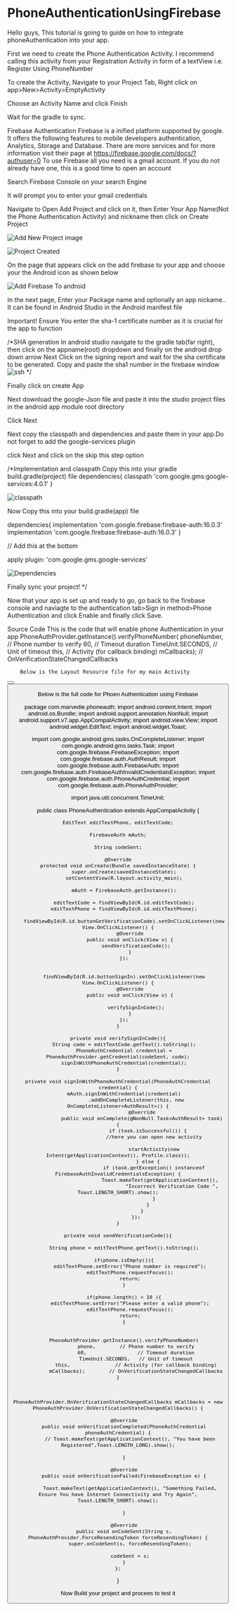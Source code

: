 # PhoneAuthenticationUsingFirebase
Hello guys, This tutorial is going to guide on how to integrate phoneAuthentication into your app.

First we need to create the Phone Authentication Activity. I recommend calling this activity from your Registration Activity in form of a textView i.e. Register Using PhoneNumber

To create the Activity, Navigate to your Project Tab, Right click on app>New>Activity>EmptyActivity

Choose an Activity Name and click Finish

Wait for the gradle to sync.
 
 
 Firebase Authentication
 Firebase is a inified platform supported by google. It offers the following features to mobile developers authentication, Analytics, Storage and Database. There are more services and for more information visit their page at https://firebase.google.com/docs/?authuser=0 
 To use Firebase all you need is a gmail account. If you do not already have one, this is a good time to open an account
 
 Search Firebase Console on your search Engine
 
 It will prompt you to enter your gmail credentials
 
 Navigate to Open Add Project and click on it, then Enter Your App Name(Not the Phone Authentication Activity) and nickname then click on Create Project
 
![Add New Project image](../master/myFolder/screenshot14.png) 

![Project Created](../master/myFolder/screenshot15.png) 

On the page that appears click on the add firebase to your app and choose your the Android icon as shown below

![Add Firebase To android](../master/myFolder/screenshot16.png)

In the next page, Enter your Package name and optionally an app nickame.. It can be found in Android Studio in the Android manifest file

Important! Ensure You enter the sha-1 certificate number as it is crucial for the app to function

/*SHA generation
In android studio navigate to the gradle tab(far right), then click on the appname(root) dropdown and finally on the android drop down arrow
Next Click on the signing report and wait for the sha certificate to be generated.
Copy and paste the sha1 number in the firebase window
 ![ssh](../master/myFolder/screenshot21.png)
*/

Finally click on create App

Next download the google-Json file and paste it into the studio project files in the android app module root directory

Click Next

Next copy the classpath and dependencies and paste them in your app.Do not forget to add the google-services plugin

click Next and click on the skip this step option 

/*Implementation and classpath
Copy this into your gradle build.gradle(project) file
 dependencies{
classpath 'com.google.gms:google-services:4.0.1'
}

![classpath](../master/myFolder/screenshot20.png)


Now Copy this into your build.gradle(app) file

dependencies{
 implementation 'com.google.firebase:firebase-auth:16.0.3'
  implementation 'com.google.firebase:firebase-auth:16.0.3'
 }

// Add this at the bottom 

apply plugin: 'com.google.gms.google-services'


![Dependencies](../master/myFolder/screenshot22.png)

Finally sync your project!
*/

Now that your app is set up and ready to go, go back to the firebase console and naviagte to the authentication tab>Sign in method>Phone Authentication and click Enable and finally click Save.


Source Code
This is the code that will enable phone Authentication in your app
PhoneAuthProvider.getInstance().verifyPhoneNumber(
        phoneNumber,        // Phone number to verify
        60,                 // Timeout duration
        TimeUnit.SECONDS,   // Unit of timeout
        this,               // Activity (for callback binding)
        mCallbacks);        // OnVerificationStateChangedCallbacks
        
        
        Below is the Layout Resource file for my main Activity
        
  <RelativeLayout xmlns:android="http://schemas.android.com/apk/res/android"
    xmlns:app="http://schemas.android.com/apk/res-auto"
    xmlns:tools="http://schemas.android.com/tools"
    android:layout_width="match_parent"
    android:layout_height="match_parent"
    android:orientation="vertical"
    tools:context=".MainActivity">


   <ImageView
        android:id="@+id/imageView"
        android:layout_width="wrap_content"
        android:layout_height="wrap_content"
        android:layout_alignParentTop="true"
        android:layout_centerHorizontal="true"
        android:layout_marginTop="16dp"
        android:background="@drawable/ic_launcher_background" />

   <LinearLayout
        android:id="@+id/linearLayout"
        android:layout_width="match_parent"
        android:layout_height="wrap_content"
        android:layout_below="@id/imageView"
        android:orientation="vertical"
        android:padding="15dp">
      <EditText
            android:id="@+id/editTextPhone"
            android:layout_width="match_parent"
            android:layout_height="wrap_content"
            android:digits="0123456789"
            android:ems="10"
            android:hint="Enter phone"
            android:inputType="phone" />
    <Button
            android:id="@+id/buttonGetVerificationCode"
            android:layout_width="match_parent"
            android:layout_height="wrap_content"
            android:text="Get Verification Code"
            android:textAllCaps="false" />
     <EditText
            android:id="@+id/editTextCode"
            android:layout_width="match_parent"
            android:layout_height="wrap_content"
            android:digits="0123456789"
            android:hint="Enter code received"
            android:inputType="number" />
      <Button
            android:id="@+id/buttonSignIn"
            android:layout_width="match_parent"
            android:layout_height="wrap_content"
            android:text="Sign In" />
    </LinearLayout>

</RelativeLayout>

Below is the full code for Phoen Authentication using Firebase



package com.marvedie.phoneauth;
import android.content.Intent;
import android.os.Bundle;
import android.support.annotation.NonNull;
import android.support.v7.app.AppCompatActivity;
import android.view.View;
import android.widget.EditText;
import android.widget.Toast;

import com.google.android.gms.tasks.OnCompleteListener;
import com.google.android.gms.tasks.Task;
import com.google.firebase.FirebaseException;
import com.google.firebase.auth.AuthResult;
import com.google.firebase.auth.FirebaseAuth;
import com.google.firebase.auth.FirebaseAuthInvalidCredentialsException;
import com.google.firebase.auth.PhoneAuthCredential;
import com.google.firebase.auth.PhoneAuthProvider;

import java.util.concurrent.TimeUnit;

public class PhoneAuthentication extends AppCompatActivity  {

    EditText editTextPhone, editTextCode;

    FirebaseAuth mAuth;

    String codeSent;

    @Override
    protected void onCreate(Bundle savedInstanceState) {
        super.onCreate(savedInstanceState);
        setContentView(R.layout.activity_main);

        mAuth = FirebaseAuth.getInstance();

        editTextCode = findViewById(R.id.editTextCode);
        editTextPhone = findViewById(R.id.editTextPhone);

        findViewById(R.id.buttonGetVerificationCode).setOnClickListener(new View.OnClickListener() {
            @Override
            public void onClick(View v) {
                sendVerificationCode();
            }
        });


        findViewById(R.id.buttonSignIn).setOnClickListener(new View.OnClickListener() {
            @Override
            public void onClick(View v) {

                verifySignInCode();
            }
        });
    }

    private void verifySignInCode(){
        String code = editTextCode.getText().toString();
        PhoneAuthCredential credential = PhoneAuthProvider.getCredential(codeSent, code);
        signInWithPhoneAuthCredential(credential);
    }

    private void signInWithPhoneAuthCredential(PhoneAuthCredential credential) {
        mAuth.signInWithCredential(credential)
                .addOnCompleteListener(this, new OnCompleteListener<AuthResult>() {
                    @Override
                    public void onComplete(@NonNull Task<AuthResult> task) {
                        if (task.isSuccessful()) {
                            //here you can open new activity

                            startActivity(new Intent(getApplicationContext(), Profile.class));
                        } else {
                            if (task.getException() instanceof FirebaseAuthInvalidCredentialsException) {
                                Toast.makeText(getApplicationContext(),
                                        "Incorrect Verification Code ", Toast.LENGTH_SHORT).show();
                            }
                        }
                    }
                });
    }

    private void sendVerificationCode(){

        String phone = editTextPhone.getText().toString();

        if(phone.isEmpty()){
            editTextPhone.setError("Phone number is required");
            editTextPhone.requestFocus();
            return;
        }

        if(phone.length() < 10 ){
            editTextPhone.setError("Please enter a valid phone");
            editTextPhone.requestFocus();
            return;
        }


        PhoneAuthProvider.getInstance().verifyPhoneNumber(
                phone,        // Phone number to verify
                60,                 // Timeout duration
                TimeUnit.SECONDS,   // Unit of timeout
                this,               // Activity (for callback binding)
                mCallbacks);        // OnVerificationStateChangedCallbacks
    }



    PhoneAuthProvider.OnVerificationStateChangedCallbacks mCallbacks = new PhoneAuthProvider.OnVerificationStateChangedCallbacks() {

        @Override
        public void onVerificationCompleted(PhoneAuthCredential phoneAuthCredential) {
            // Toast.makeText(getApplicationContext(), "You have been Registered",Toast.LENGTH_LONG).show();

        }

        @Override
        public void onVerificationFailed(FirebaseException e) {

            Toast.makeText(getApplicationContext(), "Something Failed, Ensure You have Internet Connectivity and Try Again", Toast.LENGTH_SHORT).show();

        }

        @Override
        public void onCodeSent(String s, PhoneAuthProvider.ForceResendingToken forceResendingToken) {
            super.onCodeSent(s, forceResendingToken);

            codeSent = s;
        }
    };


}
 
 
 Now Build your project and procees to test it
 
